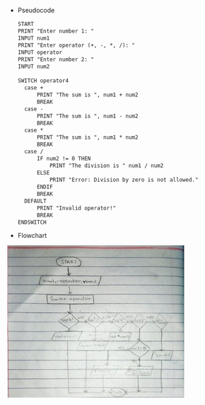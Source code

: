 <!--
* Name: ASAD IMRAN
* Date: 9 sept 24
* Desc: Question01 pseudocode, and flowchart
-->

- Pseudocode

      START
      PRINT "Enter number 1: "
      INPUT num1
      PRINT "Enter operator (+, -, *, /): "
      INPUT operator
      PRINT "Enter number 2: "
      INPUT num2
     
      SWITCH operator4
        case +
            PRINT "The sum is ", num1 + num2
            BREAK
        case -
            PRINT "The sum is ", num1 - num2
            BREAK
        case *
            PRINT "The sum is ", num1 * num2
            BREAK
        case /
            IF num2 != 0 THEN
                PRINT "The division is " num1 / num2
            ELSE
                PRINT "Error: Division by zero is not allowed."
            ENDIF
            BREAK
        DEFAULT
            PRINT "Invalid operator!"
            BREAK
      ENDSWITCH
          
  
- Flowchart
<img src="Question02.jpeg" width = "400" height = "auto" >









